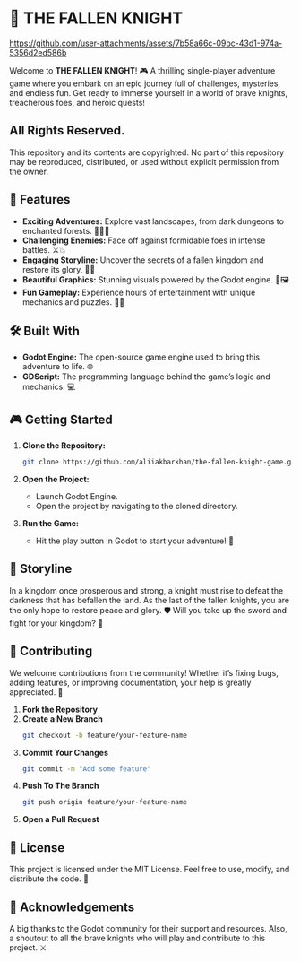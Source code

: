 # 🏰 THE FALLEN KNIGHT

https://github.com/user-attachments/assets/7b58a66c-09bc-43d1-974a-5356d2ed586b

Welcome to **THE FALLEN KNIGHT**! 🎮 A thrilling single-player adventure game where you embark on an epic journey full of challenges, mysteries, and endless fun. Get ready to immerse yourself in a world of brave knights, treacherous foes, and heroic quests!

## All Rights Reserved.
This repository and its contents are copyrighted. No part of this repository may be reproduced, distributed, or used without explicit permission from the owner.



## 🌟 Features

- **Exciting Adventures:** Explore vast landscapes, from dark dungeons to enchanted forests. 🌲🧙‍♂️
- **Challenging Enemies:** Face off against formidable foes in intense battles. ⚔️💥
- **Engaging Storyline:** Uncover the secrets of a fallen kingdom and restore its glory. 📜👑
- **Beautiful Graphics:** Stunning visuals powered by the Godot engine. 🎨🖼️
- **Fun Gameplay:** Experience hours of entertainment with unique mechanics and puzzles. 🎯🧩

## 🛠️ Built With

- **Godot Engine:** The open-source game engine used to bring this adventure to life. 🌐
- **GDScript:** The programming language behind the game’s logic and mechanics. 💻

## 🎮 Getting Started

1. **Clone the Repository:**
   ```bash
   git clone https://github.com/aliiakbarkhan/the-fallen-knight-game.git
2. **Open the Project:**
   - Launch Godot Engine.
   - Open the project by navigating to the cloned directory.

3. **Run the Game:**
   - Hit the play button in Godot to start your adventure! 🚀

## 📜 Storyline

In a kingdom once prosperous and strong, a knight must rise to defeat the darkness that has befallen the land. As the last of the fallen knights, you are the only hope to restore peace and glory. 🛡️ Will you take up the sword and fight for your kingdom? 🏹

## 🤝 Contributing

We welcome contributions from the community! Whether it’s fixing bugs, adding features, or improving documentation, your help is greatly appreciated. 💪

1. **Fork the Repository**
2. **Create a New Branch**
   ```bash
   git checkout -b feature/your-feature-name
3. **Commit Your Changes**
   ```bash
   git commit -m "Add some feature"
4. **Push To The Branch**
   ```bash
   git push origin feature/your-feature-name
5. **Open a Pull Request**


## 📄 License
This project is licensed under the MIT License. Feel free to use, modify, and distribute the code. 📃

## 🙏 Acknowledgements
A big thanks to the Godot community for their support and resources. Also, a shoutout to all the brave knights who will play and contribute to this project. ⚔️

